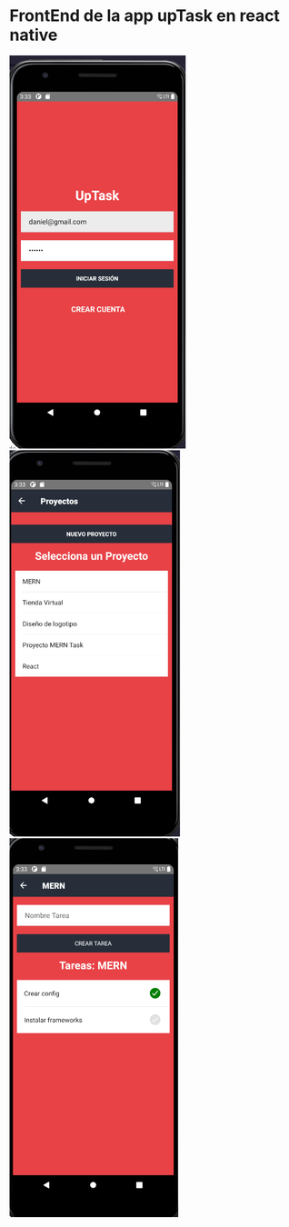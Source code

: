 # FrontEnd de la app upTask en react native

![Screenshot](img/login.png)
![Screenshot](img/proyectos.png)
![Screenshot](img/tareas.png)
